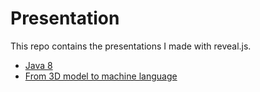 # Presentation

This repo contains the presentations I made with reveal.js.

* [Java 8](http://gaetancollaud.github.io/presentation/java8/java8.html)
* [From 3D model to machine language](http://gaetancollaud.github.io/presentation/gcode/gcode.html)
